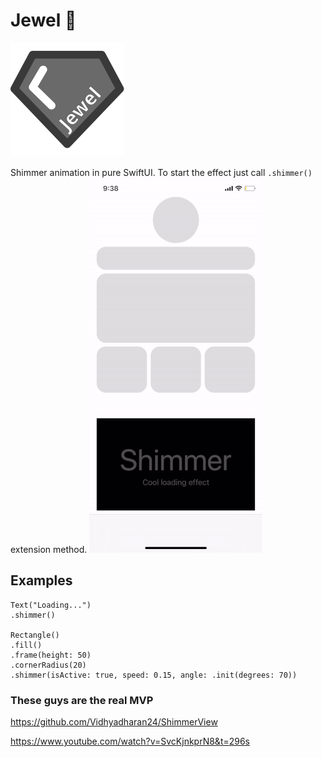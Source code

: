 # Jewel 💎
![Logo](https://raw.githubusercontent.com/alenkart/Jewel/master/docs/jewel.svg)

Shimmer animation in pure SwiftUI. To start the effect just call ```.shimmer()``` extension method.
![Example](https://raw.githubusercontent.com/alenkart/Jewel/master/docs/example.gif)

## Examples
```
Text("Loading...")
.shimmer()

Rectangle()
.fill()
.frame(height: 50)
.cornerRadius(20)
.shimmer(isActive: true, speed: 0.15, angle: .init(degrees: 70))
```

### These guys are the real MVP
https://github.com/Vidhyadharan24/ShimmerView

https://www.youtube.com/watch?v=SvcKjnkprN8&t=296s

